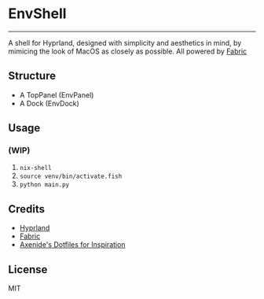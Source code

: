# EnvShell

---

A shell for Hyprland, designed with simplicity and aesthetics in mind, by mimicing the look of MacOS as closely as possible.
All powered by [Fabric](https://github.com/Fabric-Development/fabric)

## Structure

- A TopPanel (EnvPanel)
- A Dock     (EnvDock)

## Usage

### (WIP)

1. `nix-shell`
2. `source venv/bin/activate.fish`
3. `python main.py`

## Credits

- [Hyprland](https://github.com/hyprwm/Hyprland)
- [Fabric](https://github.com/Fabric-Development/fabric)
- [Axenide's Dotfiles for Inspiration](https://github.com/Axenide/Dotfiles)

## License

MIT

